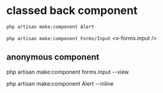 # classed back component
`php artisan make:component Alert` <x-alert/>

`php artisan make:component Forms/Input` <x-forms.input />
## anonymous component
php artisan make:component forms.input --view

php artisan make:component Alert --inline
